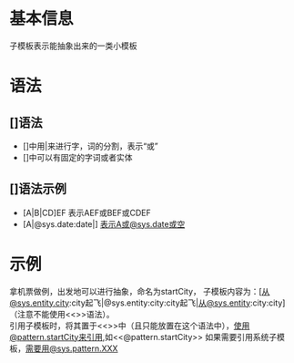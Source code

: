 # 基本信息

子模板表示能抽象出来的一类小模板

# 语法

## []语法
- []中用|来进行字，词的分割，表示“或”
- []中可以有固定的字词或者实体

## []语法示例
- [A|B|CD]EF 表示AEF或BEF或CDEF
- [A|@sys.date:date|] 表示A或@sys.date或空

# 示例
拿机票做例，出发地可以进行抽象，命名为startCity，
子模板内容为：[从@sys.entity.city:city起飞|@sys.entity:city:city起飞|从@sys.entity:city:city]（注意不能使用<<>>语法）。  <br>
引用子模板时，将其置于<<>>中（且只能放置在这个语法中），使用@pattern.startCity来引用,如<<@pattern.startCity>>
如果需要引用系统子模板，需要用@sys.pattern.XXX
